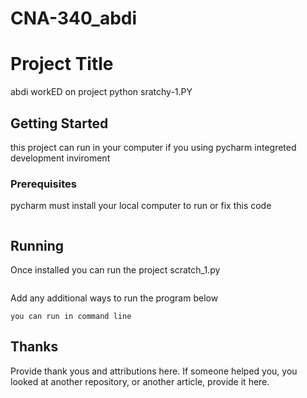 # CNA-340_abdi

# Project Title 


abdi workED  on project python sratchy-1.PY

## Getting Started
this project can run in your computer if you using pycharm integreted development inviroment


### Prerequisites
pycharm must install your local computer to run or fix this code

```

```

## Running
Once installed you can run the project scratch_1.py

```

```

Add any additional ways to run the program below

```
you can run in command line
```

## Thanks
Provide thank yous and attributions here. If someone helped you, you looked at another repository, or another article, provide it here.

